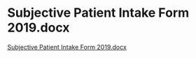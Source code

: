 # Subjective Patient Intake Form 2019.docx

[Subjective Patient Intake Form 2019.docx](Subjective%20Patient%20Intake%20Form%202019%20docx%200d139477ac044d1db1ac6b211a323ec4/Subjective_Patient_Intake_Form_2019.docx)